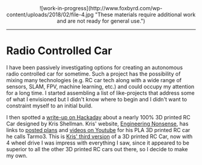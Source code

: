 <!--
Maintainer:   jeffskinnerbox@yahoo.com / www.jeffskinnerbox.me
Version:      0.0.1
-->

<div style="text-align: center;">
![work-in-progress](http://www.foxbyrd.com/wp-content/uploads/2018/02/file-4.jpg "These materials require additional work and are not ready for general use.")
</div>

----

# Radio Controlled Car
I have been passively investigating options for creating
an autonomous radio controlled car for sometime.
Such a project has the possibility of mixing many technologies
(e.g. RC car tech along with a wide range of sensors, SLAM, FPV, machine learning, etc.)
and could occupy my attention for a long time.
I started assembling a list of like-projects that address some of what I envisioned
but I didn't know where to begin and I didn't want to constraint myself to an initial build.

I then spotted a [write-up on Hackaday][21]
about a nearly 100% 3D printed RC Car designed by Kris Shellman.
Kris' website, [Engineering Nonsense][22],
has links to [posted plans][23] and [videos on Youtube][24]
for his PLA 3D printed RC car he calls Tarmo3.
This is [Kris' third version][25] of a 3D printed RC Car, now with 4 wheel drive
I was impress with everything I saw,
since it appeared to be superior to all the other 3D printed RC cars out there,
so I decide to make my own.



[21]:https://hackaday.com/2019/04/09/nearly-entirely-3d-printed-rc-car-is-4wd-fun/
[22]:https://www.instagram.com/engineeringns/
[23]:https://www.thingiverse.com/thing:3546277
[24]:https://www.youtube.com/c/KrisShellman
[25]:https://blog.hackster.io/excellent-3d-printed-car-features-variety-of-drivetrain-options-d8c1c552b285

